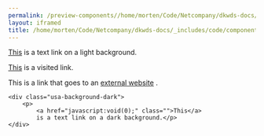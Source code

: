```yaml
--- 
permalink: /preview-components//home/morten/Code/Netcompany/dkwds-docs/_includes/code/components/links.html
layout: iframed 
title: /home/morten/Code/Netcompany/dkwds-docs/_includes/code/components/links.html
---
```

<p>
    <a href="javascript:void(0);" class="">This</a>
    is a text link on a light background.</p>

<p>
    <a href="javascript:void(0);" class="usa-color-text-visited">This</a>
    is a visited link.</p>

<p>This is a link that goes to an
    <a href="http://media.giphy.com/media/8sgNa77Dvj7tC/giphy.gif" class="usa-external_link">external website</a>
    .

    <div class="usa-background-dark">
        <p>
            <a href="javascript:void(0);" class="">This</a>
            is a text link on a dark background.</p>
    </div>
